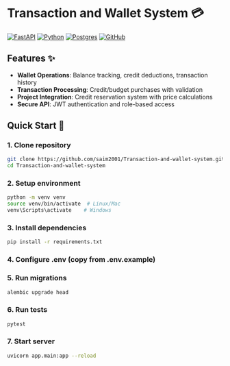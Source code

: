 # Transaction and Wallet System 💳

[![FastAPI](https://img.shields.io/badge/FastAPI-005571?style=for-the-badge&logo=fastapi)](https://fastapi.tiangolo.com/)
[![Python](https://img.shields.io/badge/python-3670A0?style=for-the-badge&logo=python&logoColor=ffdd54)](https://www.python.org/)
[![Postgres](https://img.shields.io/badge/postgres-%23316192.svg?style=for-the-badge&logo=postgresql&logoColor=white)](https://www.postgresql.org/)
[![GitHub](https://img.shields.io/badge/github-%23121011.svg?style=for-the-badge&logo=github&logoColor=white)](https://github.com/saim2001/Transaction-and-wallet-system)

## Features ✨

- **Wallet Operations**: Balance tracking, credit deductions, transaction history
- **Transaction Processing**: Credit/budget purchases with validation
- **Project Integration**: Credit reservation system with price calculations
- **Secure API**: JWT authentication and role-based access

## Quick Start 🚀


### 1. Clone repository
```bash
git clone https://github.com/saim2001/Transaction-and-wallet-system.git
cd Transaction-and-wallet-system
```

### 2. Setup environment

```bash
python -m venv venv
source venv/bin/activate  # Linux/Mac
venv\Scripts\activate    # Windows
```

### 3. Install dependencies
```bash
pip install -r requirements.txt
```

### 4. Configure .env (copy from .env.example)

### 5. Run migrations
```bash
alembic upgrade head
```

### 6. Run tests
```bash
pytest
```


### 7. Start server
```bash
uvicorn app.main:app --reload
```